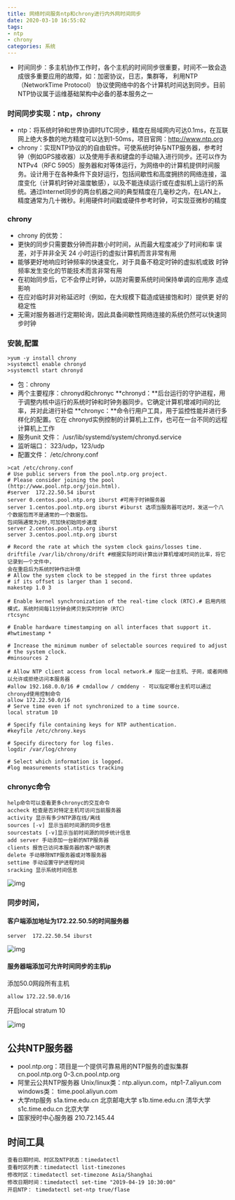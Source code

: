 ```yaml
---
title: 网络时间服务ntp和chrony进行内外网时间同步
date: 2020-03-10 16:55:02
tags:
- ntp
- chrony
categories: 系统
---
```


- 时间同步：多主机协作工作时，各个主机的时间同步很重要，时间不一致会造成很多重要应用的故障，如：加密协议，日志，集群等， 利用NTP（NetworkTime Protocol） 协议使网络中的各个计算机时间达到同步。目前NTP协议属于运维基础架构中必备的基本服务之一

<!--more-->

### 时间同步实现：ntp，chrony

- ntp：将系统时钟和世界协调时UTC同步，精度在局域网内可达0.1ms，在互联网上绝大多数的地方精度可以达到1-50ms，项目官网：http://www.ntp.org
- chrony：实现NTP协议的的自由软件。可使系统时钟与NTP服务器，参考时钟（例如GPS接收器）以及使用手表和键盘的手动输入进行同步。还可以作为
  NTPv4（RFC 5905）服务器和对等体运行，为网络中的计算机提供时间服务。设计用于在各种条件下良好运行，包括间歇性和高度拥挤的网络连接，温度变化（计算机时钟对温度敏感），以及不能连续运行或在虚拟机上运行的系统。通过Internet同步的两台机器之间的典型精度在几毫秒之内，在LAN上，精度通常为几十微秒。利用硬件时间戳或硬件参考时钟，可实现亚微秒的精度

### chrony

- chrony 的优势：
- 更快的同步只需要数分钟而非数小时时间，从而最大程度减少了时间和率
  误差，对于并非全天 24 小时运行的虚拟计算机而言非常有用
- 能够更好地响应时钟频率的快速变化，对于具备不稳定时钟的虚拟机或致
  时钟频率发生变化的节能技术而言非常有用
- 在初始同步后，它不会停止时钟，以防对需要系统时间保持单调的应用序
  造成影响
- 在应对临时非对称延迟时（例如，在大规模下载造成链接饱和时）提供更
  好的稳定性
- 无需对服务器进行定期轮询，因此具备间歇性网络连接的系统仍然可以快速同步时钟

### 安装,配置

```
>yum -y install chrony
>systemctl enable chronyd
>systemctl start chronyd
```

- 包：chrony
- 两个主要程序：chronyd和chronyc
  **chronyd：**后台运行的守护进程，用于调整内核中运行的系统时钟和时钟务器同步。它确定计算机增减时间的比率，并对此进行补偿
  **chronyc：**命令行用户工具，用于监控性能并进行多样化的配置。它在
  chronyd实例控制的计算机上工作，也可在一台不同的远程计算机上工作
- 服务unit 文件： /usr/lib/systemd/system/chronyd.service
- 监听端口： 323/udp，123/udp
- 配置文件： /etc/chrony.conf

```
>cat /etc/chrony.conf 
# Use public servers from the pool.ntp.org project.
# Please consider joining the pool (http://www.pool.ntp.org/join.html).
#server  172.22.50.54 iburst
server 0.centos.pool.ntp.org iburst #可用于时钟服务器
server 1.centos.pool.ntp.org iburst #iburst 选项当服务器可达时，发送一个八个数据包而不是通常的一个数据包。
包间隔通常为2秒,可加快初始同步速度
server 2.centos.pool.ntp.org iburst
server 3.centos.pool.ntp.org iburst

# Record the rate at which the system clock gains/losses time.
driftfile /var/lib/chrony/drift #根据实际时间计算出计算机增减时间的比率，将它记录到一个文件中，
会在重启后为系统时钟作出补偿
# Allow the system clock to be stepped in the first three updates
# if its offset is larger than 1 second.
makestep 1.0 3

# Enable kernel synchronization of the real-time clock (RTC).# 启用内核模式，系统时间每11分钟会拷贝到实时时钟（RTC）
rtcsync

# Enable hardware timestamping on all interfaces that support it.
#hwtimestamp *

# Increase the minimum number of selectable sources required to adjust
# the system clock.
#minsources 2

# Allow NTP client access from local network.# 指定一台主机、子网，或者网络以允许或拒绝访问本服务器
#allow 192.168.0.0/16 # cmdallow / cmddeny - 可以指定哪台主机可以通过chronyd使用控制命令
allow 172.22.50.0/16
# Serve time even if not synchronized to a time source.
local stratum 10

# Specify file containing keys for NTP authentication.
#keyfile /etc/chrony.keys

# Specify directory for log files.
logdir /var/log/chrony

# Select which information is logged.
#log measurements statistics tracking
```

### chronyc命令

```
help命令可以查看更多chronyc的交互命令
accheck 检查是否对特定主机可访问当前服务器
activity 显示有多少NTP源在线/离线
sources [-v] 显示当前时间源的同步信息
sourcestats [-v]显示当前时间源的同步统计信息
add server 手动添加一台新的NTP服务器
clients 报告已访问本服务器的客户端列表
delete 手动移除NTP服务器或对等服务器
settime 手动设置守护进程时间
sracking 显示系统时间信息
```

![img](https://s1.51cto.com/images/blog/201904/18/d742ef81c7ddfdba35c248b005b01c89.png?x-oss-process=image/watermark,size_16,text_QDUxQ1RP5Y2a5a6i,color_FFFFFF,t_100,g_se,x_10,y_10,shadow_90,type_ZmFuZ3poZW5naGVpdGk=)

### 同步时间，

#### 客户端添加地址为172.22.50.5的时间服务器

```
server  172.22.50.54 iburst
```

![img](https://s1.51cto.com/images/blog/201904/18/991d5ebeae2ba9936495827d38c58fe5.png?x-oss-process=image/watermark,size_16,text_QDUxQ1RP5Y2a5a6i,color_FFFFFF,t_100,g_se,x_10,y_10,shadow_90,type_ZmFuZ3poZW5naGVpdGk=)

#### 服务器端添加可允许时间同步的主机ip

添加50.0网段所有主机

```
allow 172.22.50.0/16
```

开启local stratum 10

![img](https://s1.51cto.com/images/blog/201904/18/c7d9579e927da24cbf7f92e7cf8d3a12.png?x-oss-process=image/watermark,size_16,text_QDUxQ1RP5Y2a5a6i,color_FFFFFF,t_100,g_se,x_10,y_10,shadow_90,type_ZmFuZ3poZW5naGVpdGk=)

## 公共NTP服务器

- pool.ntp.org：项目是一个提供可靠易用的NTP服务的虚拟集群
  cn.pool.ntp.org
  0-3.cn.pool.ntp.org
- 阿里云公共NTP服务器
  Unix/linux类：ntp.aliyun.com，ntp1-7.aliyun.com
  windows类： time.pool.aliyun.com
- 大学ntp服务
  s1a.time.edu.cn 北京邮电大学
  s1b.time.edu.cn 清华大学
  s1c.time.edu.cn 北京大学
- 国家授时中心服务器
  210.72.145.44

## 时间工具

```
查看日期时间、时区及NTP状态：timedatectl
查看时区列表：timedatectl list-timezones
修改时区：timedatectl set-timezone Asia/Shanghai
修改日期时间：timedatectl set-time "2019-04-19 10:30:00"
开启NTP： timedatectl set-ntp true/flase
```